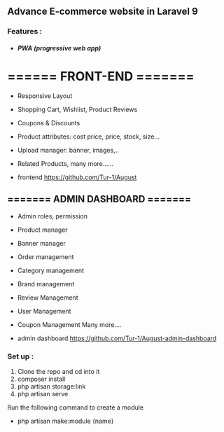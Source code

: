 ## Advance E-commerce website in Laravel 9

### Features :

-   ##### PWA (progressive web app)

# ====== FRONT-END =======

-   Responsive Layout
-   Shopping Cart, Wishlist, Product Reviews
-   Coupons & Discounts
-   Product attributes: cost price, price, stock, size...

-   Upload manager: banner, images,..
-   Related Products,
    many more......

-   frontend https://github.com/Tur-1/August

## ======= ADMIN DASHBOARD =======

-   Admin roles, permission
-   Product manager
-   Banner manager
-   Order management
-   Category management
-   Brand management
-   Review Management
-   User Management
-   Coupon Management
    Many more....

-   admin dashboard https://github.com/Tur-1/August-admin-dashboard

### Set up :

1. Clone the repo and cd into it
2. composer install
3. php artisan storage:link
4. php artisan serve

Run the following command to create a module

-   php artisan make:module {name}
